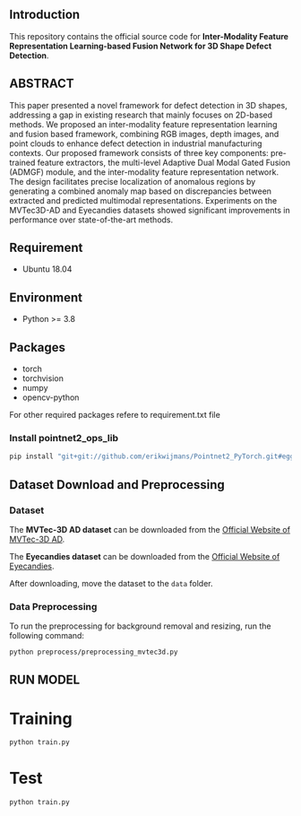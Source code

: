 

## Introduction

This repository contains the official source code for **Inter-Modality Feature Representation Learning-based Fusion Network for 3D Shape Defect Detection**.

## ABSTRACT
This paper presented a novel framework for defect detection in 3D shapes, addressing a gap in existing research that mainly focuses on 2D-based methods. We proposed an inter-modality feature representation learning and fusion based framework, combining RGB images, depth images, and point clouds to enhance defect detection in industrial manufacturing contexts. Our proposed framework consists of three key components: pre-trained feature extractors, the multi-level Adaptive Dual Modal Gated Fusion (ADMGF) module, and the inter-modality feature representation network. The design facilitates precise localization of anomalous regions by generating a combined anomaly map based on discrepancies between extracted and predicted multimodal representations. Experiments on the MVTec3D-AD and Eyecandies datasets showed significant improvements in performance over state-of-the-art methods.

## Requirement

- Ubuntu 18.04

## Environment

- Python >= 3.8

## Packages

- torch
- torchvision
- numpy
- opencv-python

For other required packages refere to requirement.txt file 

### Install pointnet2_ops_lib
```bash
pip install "git+git://github.com/erikwijmans/Pointnet2_PyTorch.git#egg=pointnet2_ops&subdirectory=pointnet2_ops_lib"
```

## Dataset Download and Preprocessing

### Dataset

The **MVTec-3D AD dataset** can be downloaded from the [Official Website of MVTec-3D AD](https://www.mvtec.com/company/research/datasets/mvtec-3d-ad).

The **Eyecandies dataset** can be downloaded from the [Official Website of Eyecandies](https://eyecan-ai.github.io/eyecandies/).

After downloading, move the dataset to the `data` folder.

### Data Preprocessing

To run the preprocessing for background removal and resizing, run the following command:

```bash
python preprocess/preprocessing_mvtec3d.py
```


## RUN MODEL
# Training
```bash
python train.py
```
# Test
```bash
python train.py
```
